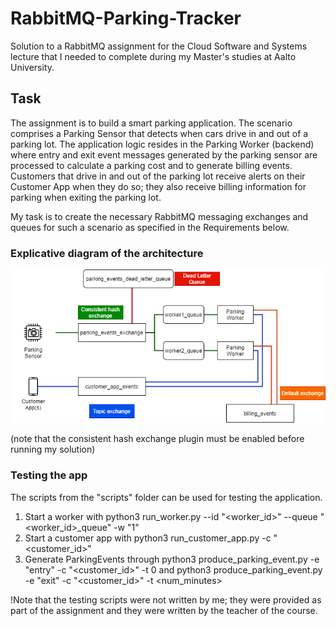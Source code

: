 # RabbitMQ-Parking-Tracker

Solution to a RabbitMQ assignment for the Cloud Software and Systems lecture that I needed to complete during my Master's studies at Aalto University.

## Task
The assignment is to build a smart parking application. The scenario comprises a Parking Sensor that detects when cars drive in and out of a parking lot. The application logic resides in the Parking Worker (backend) where entry and exit event messages generated by the parking sensor are processed to calculate a parking cost and to generate billing events. Customers that drive in and out of the parking lot receive alerts on their Customer App when they do so; they also receive billing information for parking when exiting the parking lot.

My task is to create the necessary RabbitMQ messaging exchanges and queues for such a scenario as specified in the Requirements below.

### Explicative diagram of the architecture

<img src="architecture.png" />

(note that the consistent hash exchange plugin must be enabled before running my solution)

### Testing the app

The scripts from the "scripts" folder can be used for testing the application.

1. Start a worker with python3 run_worker.py --id "<worker_id>" --queue "<worker_id>_queue" -w "1"
2. Start a customer app with python3 run_customer_app.py -c "<customer_id>"
3. Generate ParkingEvents through python3 produce_parking_event.py -e "entry" -c "<customer_id>" -t 0 and python3 produce_parking_event.py -e "exit" -c "<customer_id>" -t <num_minutes>

!Note that the testing scripts were not written by me; they were provided as part of the assignment and they were written by the teacher of the course.
